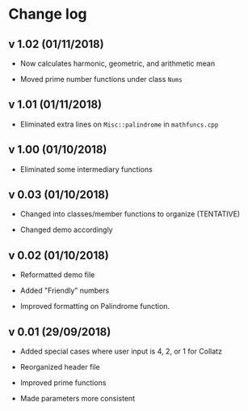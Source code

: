 # Change log

## v 1.02 (01/11/2018)

* Now calculates harmonic, geometric, and arithmetic mean

* Moved prime number functions under class ```Nums```

## v 1.01 (01/11/2018)

* Eliminated extra lines on ```Misc::palindrome``` in ```mathfuncs.cpp```

## v 1.00 (01/10/2018)

* Eliminated some intermediary functions

## v 0.03 (01/10/2018)

* Changed into classes/member functions to organize (TENTATIVE)

* Changed demo accordingly

## v 0.02 (01/10/2018)

* Reformatted demo file

* Added "Friendly" numbers

* Improved formatting on Palindrome function.

## v 0.01 (29/09/2018)

* Added special cases where user input is 4, 2, or 1 for Collatz

* Reorganized header file

* Improved prime functions

* Made parameters more consistent
